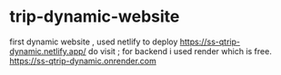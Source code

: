 # trip-dynamic-website
first dynamic website ,
used netlify to deploy
https://ss-qtrip-dynamic.netlify.app/
do visit ;
for backend i used render which is free.
https://ss-qtrip-dynamic.onrender.com
